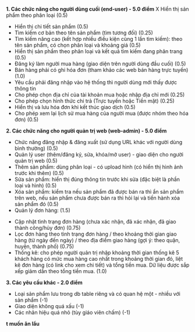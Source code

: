 **1. Các chức năng cho người dùng cuối (end-user) - 5.0 điểm**
X Hiển thị sản phẩm theo phân loại (0.5)
- Hiển thị chi tiết sản phẩm (0.5)
- Tìm kiếm cơ bản theo tên sản phẩm (tìm tương đối) (0.25)
- Tìm kiếm nâng cao (kết hợp nhiều điều kiện cùng 1 lần tìm kiếm): theo tên sản phẩm, có chọn phân loại và khoảng giá (0.5)
- Hiển thị sản phẩm theo phân loại và kết quả tìm kiếm đang phân trang (0.5)
- Đăng ký làm người mua hàng (giao diện trên người dùng đầu cuối) (0.5)
- Bán hàng phải có ghi hóa đơn (tham khảo các web bán hàng trực tuyến) (1.0)
- Yêu cầu phải đăng nhập vào hệ thống thì người dùng mới thấy được thông tin
- Cho phép chọn địa chỉ của tài khoản mua hoặc nhập địa chỉ mới (0.25)
- Cho phép chọn hình thức chi trả (Trực tuyến hoặc Tiền mặt) (0.25)
- Hiển thị và lưu hóa đơn khi kết thúc giao dịch (0.5)
- Cho phép xem lại lịch sử mua hàng của người mua (được nhóm theo hóa đơn) (0.5)
  
**2. Các chức năng cho người quản trị web (web-admin) - 5.0 điểm**
- Chức năng đăng nhập & đăng xuất (sử dụng URL khác với người dùng bình thường) (0.5)
- Quản lý user (thêm/đăng ký, sửa, khóa/mở user) - giao diện cho người quản trị web (0.5)
- Thêm sản phẩm: dùng phân loại - có upload hình (có hiển thị hình ảnh trước khi thêm) (0.5)
- Sửa sản phẩm: hiển thị đúng thông tin trước khi sửa (đặc biệt là phần loại và hình) (0.5)
- Xóa sản phẩm: kiểm tra nếu sản phẩm đã được bán ra thì ẩn sản phẩm trên web, nếu sản phẩm chưa được bán ra thì hỏi lại và tiến hành xóa sản phẩm đó (0.5)
- Quản lý đơn hàng: (1.5)
+ Cập nhật tình trạng đơn hàng (chưa xác nhận, đã xác nhận, đã giao thành công/hủy đơn) (0.75)
+ Lọc đơn hàng theo tình trạng đơn hàng / theo khoảng thời gian giao hàng (từ ngày đến ngày) / theo địa điểm giao hàng (gợi ý: theo quận, huyện, thành phố) (0.75)
+ Thống kê: cho phép người quản trị nhập khoảng thời gian thống kê 5 khách hàng có mức mua hàng cao nhất trong khoảng thời gian đó, liệt kê đơn hàng (có link cho xem chi tiết) và tổng tiền mua. Dữ liệu được sắp xếp giảm dần theo tổng tiền mua. (1.0)
  
**3. Các yêu cầu khác - 2.0 điểm**
- Loại sản phẩm lưu trong db table riêng và có quan hệ một - nhiều với sản phẩm (-1)
- Giao diện không quá xấu (-1)
- Các nhãn hiệu quá nhỏ (tùy giáo viên chấm) (-1)
  
**t muốn ăn lẩu**
